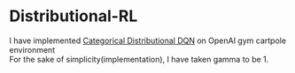 # Distributional-RL
I have implemented <a href="https://arxiv.org/pdf/1707.06887.pdf">Categorical Distributional DQN</a> on OpenAI gym cartpole environment<br>
For the sake of simplicity(implementation), I have taken gamma to be 1.
